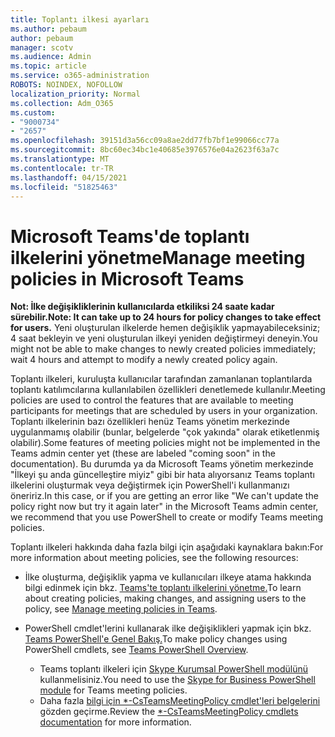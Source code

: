 ```yaml
---
title: Toplantı ilkesi ayarları
ms.author: pebaum
author: pebaum
manager: scotv
ms.audience: Admin
ms.topic: article
ms.service: o365-administration
ROBOTS: NOINDEX, NOFOLLOW
localization_priority: Normal
ms.collection: Adm_O365
ms.custom:
- "9000734"
- "2657"
ms.openlocfilehash: 39151d3a56cc09a8ae2dd77fb7bf1e99066cc77a
ms.sourcegitcommit: 8bc60ec34bc1e40685e3976576e04a2623f63a7c
ms.translationtype: MT
ms.contentlocale: tr-TR
ms.lasthandoff: 04/15/2021
ms.locfileid: "51825463"
---
```

# <a name="manage-meeting-policies-in-microsoft-teams"></a><span data-ttu-id="22a4b-102">Microsoft Teams'de toplantı ilkelerini yönetme</span><span class="sxs-lookup"><span data-stu-id="22a4b-102">Manage meeting policies in Microsoft Teams</span></span>

<span data-ttu-id="22a4b-103">**Not: İlke değişikliklerinin kullanıcılarda etkiliksi 24 saate kadar sürebilir.**</span><span class="sxs-lookup"><span data-stu-id="22a4b-103">**Note: It can take up to 24 hours for policy changes to take effect for users.**</span></span> <span data-ttu-id="22a4b-104">Yeni oluşturulan ilkelerde hemen değişiklik yapmayabileceksiniz; 4 saat bekleyin ve yeni oluşturulan ilkeyi yeniden değiştirmeyi deneyin.</span><span class="sxs-lookup"><span data-stu-id="22a4b-104">You might not be able to make changes to newly created policies immediately; wait 4 hours and attempt to modify a newly created policy again.</span></span>

<span data-ttu-id="22a4b-105">Toplantı ilkeleri, kuruluşta kullanıcılar tarafından zamanlanan toplantılarda toplantı katılımcılarına kullanılabilen özellikleri denetlemede kullanılır.</span><span class="sxs-lookup"><span data-stu-id="22a4b-105">Meeting policies are used to control the features that are available to meeting participants for meetings that are scheduled by users in your organization.</span></span> <span data-ttu-id="22a4b-106">Toplantı ilkelerinin bazı özellikleri henüz Teams yönetim merkezinde uygulanmamış olabilir (bunlar, belgelerde "çok yakında" olarak etiketlenmiş olabilir).</span><span class="sxs-lookup"><span data-stu-id="22a4b-106">Some features of meeting policies might not be implemented in the Teams admin center yet (these are labeled "coming soon" in the documentation).</span></span> <span data-ttu-id="22a4b-107">Bu durumda ya da Microsoft Teams yönetim merkezinde "İlkeyi şu anda güncelleştire miyiz" gibi bir hata alıyorsanız Teams toplantı ilkelerini oluşturmak veya değiştirmek için PowerShell'i kullanmanızı öneririz.</span><span class="sxs-lookup"><span data-stu-id="22a4b-107">In this case, or if you are getting an error like "We can't update the policy right now but try it again later" in the Microsoft Teams admin center, we recommend that you use PowerShell to create or modify Teams meeting policies.</span></span> 

<span data-ttu-id="22a4b-108">Toplantı ilkeleri hakkında daha fazla bilgi için aşağıdaki kaynaklara bakın:</span><span class="sxs-lookup"><span data-stu-id="22a4b-108">For more information about meeting policies, see the following resources:</span></span>

- <span data-ttu-id="22a4b-109">İlke oluşturma, değişiklik yapma ve kullanıcıları ilkeye atama hakkında bilgi edinmek için bkz. [Teams'te toplantı ilkelerini yönetme.](https://docs.microsoft.com/microsoftteams/meeting-policies-in-teams)</span><span class="sxs-lookup"><span data-stu-id="22a4b-109">To learn about creating policies, making changes, and assigning users to the policy, see [Manage meeting policies in Teams](https://docs.microsoft.com/microsoftteams/meeting-policies-in-teams).</span></span>

- <span data-ttu-id="22a4b-110">PowerShell cmdlet'lerini kullanarak ilke değişiklikleri yapmak için bkz. [Teams PowerShell'e Genel Bakış.](https://docs.microsoft.com/microsoftteams/teams-powershell-overview)</span><span class="sxs-lookup"><span data-stu-id="22a4b-110">To make policy changes using PowerShell cmdlets, see [Teams PowerShell Overview](https://docs.microsoft.com/microsoftteams/teams-powershell-overview).</span></span> 
    - <span data-ttu-id="22a4b-111">Teams toplantı ilkeleri için [Skype Kurumsal PowerShell modülünü](https://docs.microsoft.com/skypeforbusiness/set-up-your-computer-for-windows-powershell/download-and-install-the-skype-for-business-online-connector) kullanmelisiniz.</span><span class="sxs-lookup"><span data-stu-id="22a4b-111">You need to use the [Skype for Business PowerShell module](https://docs.microsoft.com/skypeforbusiness/set-up-your-computer-for-windows-powershell/download-and-install-the-skype-for-business-online-connector) for Teams meeting policies.</span></span> 
    - <span data-ttu-id="22a4b-112">Daha fazla [bilgi için \*-CsTeamsMeetingPolicy cmdlet'leri belgelerini](https://docs.microsoft.com/search/?search=CsTeamsMeetingPolicy&view=skype-ps) gözden geçirme.</span><span class="sxs-lookup"><span data-stu-id="22a4b-112">Review the [\*-CsTeamsMeetingPolicy cmdlets documentation](https://docs.microsoft.com/search/?search=CsTeamsMeetingPolicy&view=skype-ps) for more information.</span></span>

